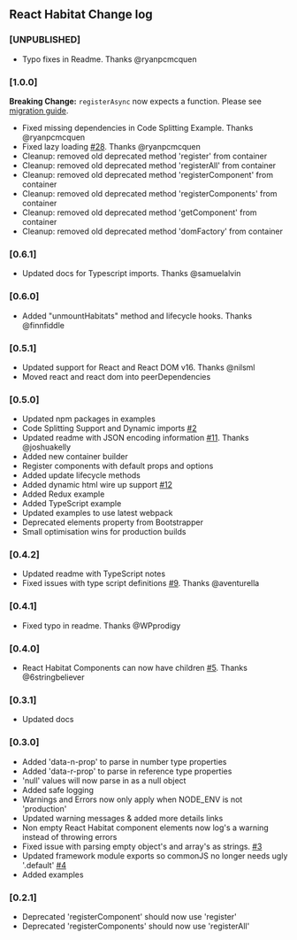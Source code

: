 ## React Habitat Change log

### [UNPUBLISHED]

- Typo fixes in Readme. Thanks @ryanpcmcquen 

### [1.0.0]

**Breaking Change:** `registerAsync` now expects a function. Please see [migration guide](https://github.com/DeloitteDigitalAPAC/react-habitat/wiki/v0.5---v1.0-Migration-Guide).

- Fixed missing dependencies in Code Splitting Example. Thanks @ryanpcmcquen
- Fixed lazy loading [#28](https://github.com/DeloitteDigitalAPAC/react-habitat/issues/28). Thanks @ryanpcmcquen
- Cleanup: removed old deprecated method 'register' from container
- Cleanup: removed old deprecated method 'registerAll' from container
- Cleanup: removed old deprecated method 'registerComponent' from container
- Cleanup: removed old deprecated method 'registerComponents' from container
- Cleanup: removed old deprecated method 'getComponent' from container
- Cleanup: removed old deprecated method 'domFactory' from container

### [0.6.1]

- Updated docs for Typescript imports. Thanks @samuelalvin

### [0.6.0]

- Added "unmountHabitats" method and lifecycle hooks. Thanks @finnfiddle

### [0.5.1]

- Updated support for React and React DOM v16. Thanks @nilsml
- Moved react and react dom into peerDependencies

### [0.5.0]

- Updated npm packages in examples
- Code Splitting Support and Dynamic imports [#2](https://github.com/DeloitteDigitalAPAC/react-habitat/issues/2)
- Updated readme with JSON encoding information [#11](https://github.com/DeloitteDigitalAPAC/react-habitat/issues/11). Thanks @joshuakelly
- Added new container builder
- Register components with default props and options
- Added update lifecycle methods
- Added dynamic html wire up support [#12](https://github.com/DeloitteDigitalAPAC/react-habitat/issues/12)
- Added Redux example
- Added TypeScript example
- Updated examples to use latest webpack
- Deprecated elements property from Bootstrapper
- Small optimisation wins for production builds

### [0.4.2]

- Updated readme with TypeScript notes
- Fixed issues with type script definitions [#9](https://github.com/DeloitteDigitalAPAC/react-habitat/issues/9). Thanks @aventurella

### [0.4.1]

- Fixed typo in readme. Thanks @WPprodigy

### [0.4.0]

- React Habitat Components can now have children [#5](https://github.com/DeloitteDigitalAPAC/react-habitat/issues/5). Thanks @6stringbeliever

### [0.3.1]

- Updated docs

### [0.3.0]

- Added 'data-n-prop' to parse in number type properties
- Added 'data-r-prop' to parse in reference type properties
- 'null' values will now parse in as a null object
- Added safe logging
- Warnings and Errors now only apply when NODE_ENV is not 'production'
- Updated warning messages & added more details links
- Non empty React Habitat component elements now log's a warning instead of throwing errors
- Fixed issue with parsing empty object's and array's as strings. [#3](https://github.com/DeloitteDigitalAPAC/react-habitat/issues/3)
- Updated framework module exports so commonJS no longer needs ugly '.default' [#4](https://github.com/DeloitteDigitalAPAC/react-habitat/issues/4)
- Added examples

### [0.2.1]

- Deprecated 'registerComponent' should now use 'register'
- Deprecated 'registerComponents' should now use 'registerAll'
